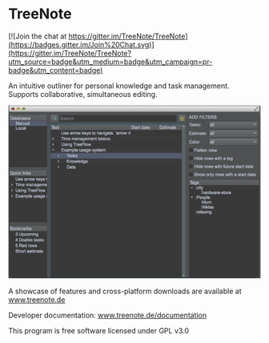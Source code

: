# TreeNote

[![Join the chat at https://gitter.im/TreeNote/TreeNote](https://badges.gitter.im/Join%20Chat.svg)](https://gitter.im/TreeNote/TreeNote?utm_source=badge&utm_medium=badge&utm_campaign=pr-badge&utm_content=badge)

An intuitive outliner for personal knowledge and task management. Supports collaborative, simultaneous editing.

![Screenshot](/resources/images/screenshot.png)

A showcase of features and cross-platform downloads are available at www.treenote.de

Developer documentation: www.treenote.de/documentation

This program is free software licensed under GPL v3.0
